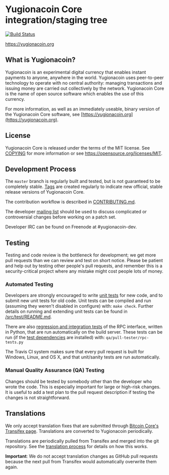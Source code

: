 Yugionacoin Core integration/staging tree
=====================================

[![Build Status](https://travis-ci.org/yugionacoin-project/yugionacoin.svg?branch=master)](https://travis-ci.org/yugionacoin-project/yugionacoin)

https://yugionacoin.org

What is Yugionacoin?
----------------

Yugionacoin is an experimental digital currency that enables instant payments to
anyone, anywhere in the world. Yugionacoin uses peer-to-peer technology to operate
with no central authority: managing transactions and issuing money are carried
out collectively by the network. Yugionacoin Core is the name of open source
software which enables the use of this currency.

For more information, as well as an immediately useable, binary version of
the Yugionacoin Core software, see [https://yugionacoin.org](https://yugionacoin.org).

License
-------

Yugionacoin Core is released under the terms of the MIT license. See [COPYING](COPYING) for more
information or see https://opensource.org/licenses/MIT.

Development Process
-------------------

The `master` branch is regularly built and tested, but is not guaranteed to be
completely stable. [Tags](https://github.com/yugionacoin-project/yugionacoin/tags) are created
regularly to indicate new official, stable release versions of Yugionacoin Core.

The contribution workflow is described in [CONTRIBUTING.md](CONTRIBUTING.md).

The developer [mailing list](https://groups.google.com/forum/#!forum/yugionacoin-dev)
should be used to discuss complicated or controversial changes before working
on a patch set.

Developer IRC can be found on Freenode at #yugionacoin-dev.

Testing
-------

Testing and code review is the bottleneck for development; we get more pull
requests than we can review and test on short notice. Please be patient and help out by testing
other people's pull requests, and remember this is a security-critical project where any mistake might cost people
lots of money.

### Automated Testing

Developers are strongly encouraged to write [unit tests](src/test/README.md) for new code, and to
submit new unit tests for old code. Unit tests can be compiled and run
(assuming they weren't disabled in configure) with: `make check`. Further details on running
and extending unit tests can be found in [/src/test/README.md](/src/test/README.md).

There are also [regression and integration tests](/qa) of the RPC interface, written
in Python, that are run automatically on the build server.
These tests can be run (if the [test dependencies](/qa) are installed) with: `qa/pull-tester/rpc-tests.py`

The Travis CI system makes sure that every pull request is built for Windows, Linux, and OS X, and that unit/sanity tests are run automatically.

### Manual Quality Assurance (QA) Testing

Changes should be tested by somebody other than the developer who wrote the
code. This is especially important for large or high-risk changes. It is useful
to add a test plan to the pull request description if testing the changes is
not straightforward.

Translations
------------

We only accept translation fixes that are submitted through [Bitcoin Core's Transifex page](https://www.transifex.com/projects/p/bitcoin/).
Translations are converted to Yugionacoin periodically.

Translations are periodically pulled from Transifex and merged into the git repository. See the
[translation process](doc/translation_process.md) for details on how this works.

**Important**: We do not accept translation changes as GitHub pull requests because the next
pull from Transifex would automatically overwrite them again.
